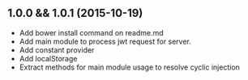 ## 1.0.0 && 1.0.1 (2015-10-19)

- Add bower install command on readme.md
- Add main module to process jwt request for server.
- Add constant provider
- Add localStorage
- Extract methods for main module usage to resolve cyclic injection